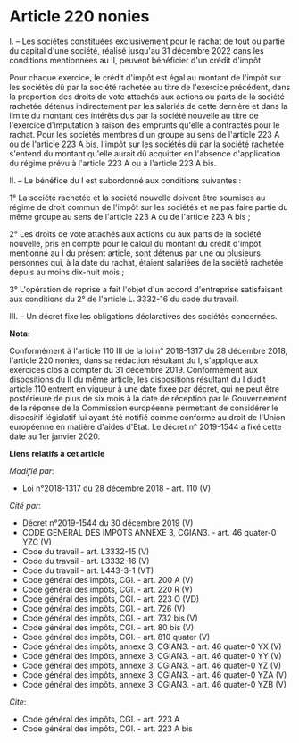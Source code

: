 # Article 220 nonies

I. – Les sociétés constituées exclusivement pour le rachat de tout ou partie du capital d'une société, réalisé jusqu'au 31
décembre 2022 dans les conditions mentionnées au II, peuvent bénéficier d'un crédit d'impôt.

Pour chaque exercice, le crédit d'impôt est égal au montant de l'impôt sur les sociétés dû par la société rachetée au titre
de l'exercice précédent, dans la proportion des droits de vote attachés aux actions ou parts de la société rachetée détenus
indirectement par les salariés de cette dernière et dans la limite du montant des intérêts dus par la société nouvelle au
titre de l'exercice d'imputation à raison des emprunts qu'elle a contractés pour le rachat. Pour les sociétés membres d'un
groupe au sens de l'article 223 A ou de l'article 223 A bis, l'impôt sur les sociétés dû par la société rachetée s'entend du
montant qu'elle aurait dû acquitter en l'absence d'application du régime prévu à l'article 223 A ou à l'article 223 A bis.

II. – Le bénéfice du I est subordonné aux conditions suivantes :

1° La société rachetée et la société nouvelle doivent être soumises au régime de droit commun de l'impôt sur les sociétés et
ne pas faire partie du même groupe au sens de l'article 223 A ou de l'article 223 A bis ;

2° Les droits de vote attachés aux actions ou aux parts de la société nouvelle, pris en compte pour le calcul du montant du
crédit d'impôt mentionné au I du présent article, sont détenus par une ou plusieurs personnes qui, à la date du rachat,
étaient salariées de la société rachetée depuis au moins dix-huit mois ;

3° L'opération de reprise a fait l'objet d'un accord d'entreprise satisfaisant aux conditions du 2° de l'article L. 3332-16
du code du travail.

III. – Un décret fixe les obligations déclaratives des sociétés concernées.

**Nota:**

Conformément à l'article 110 III de la loi n° 2018-1317 du 28 décembre 2018, l'article 220 nonies, dans sa rédaction
résultant du I, s'applique aux exercices clos à compter du 31 décembre 2019. Conformément aux dispositions du II du même
article, les dispositions résultant du I dudit article 110 entrent en vigueur à une date fixée par décret, qui ne peut être
postérieure de plus de six mois à la date de réception par le Gouvernement de la réponse de la Commission européenne
permettant de considérer le dispositif législatif lui ayant été notifié comme conforme au droit de l'Union européenne en
matière d'aides d'Etat. Le décret n° 2019-1544 a fixé cette date au 1er janvier 2020.

**Liens relatifs à cet article**

_Modifié par_:

  - Loi n°2018-1317 du 28 décembre 2018 - art. 110 (V)

_Cité par_:

  - Décret n°2019-1544 du 30 décembre 2019 (V)
  - CODE GENERAL DES IMPOTS ANNEXE 3, CGIAN3. - art. 46 quater-0 YZC (V)
  - Code du travail - art. L3332-15 (V)
  - Code du travail - art. L3332-16 (V)
  - Code du travail - art. L443-3-1 (VT)
  - Code général des impôts, CGI. - art. 200 A (V)
  - Code général des impôts, CGI. - art. 220 R (V)
  - Code général des impôts, CGI. - art. 223 O (VD)
  - Code général des impôts, CGI. - art. 726 (V)
  - Code général des impôts, CGI. - art. 732 bis (V)
  - Code général des impôts, CGI. - art. 80 bis (V)
  - Code général des impôts, CGI. - art. 810 quater (V)
  - Code général des impôts, annexe 3, CGIAN3. - art. 46 quater-0 YX (V)
  - Code général des impôts, annexe 3, CGIAN3. - art. 46 quater-0 YY (V)
  - Code général des impôts, annexe 3, CGIAN3. - art. 46 quater-0 YZ (V)
  - Code général des impôts, annexe 3, CGIAN3. - art. 46 quater-0 YZA (V)
  - Code général des impôts, annexe 3, CGIAN3. - art. 46 quater-0 YZB (V)

_Cite_:

  - Code général des impôts, CGI. - art. 223 A
  - Code général des impôts, CGI. - art. 223 A bis
